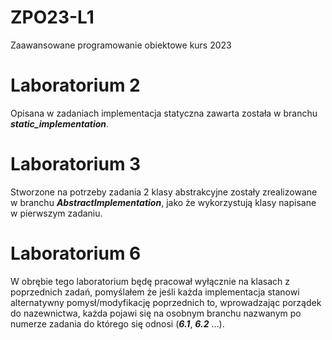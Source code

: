 # ZPO23-L1
Zaawansowane programowanie obiektowe kurs 2023

# Laboratorium 2
Opisana w zadaniach implementacja statyczna zawarta została w branchu ***static_implementation***.

# Laboratorium 3
Stworzone na potrzeby zadania 2 klasy abstrakcyjne zostały zrealizowane w branchu ***AbstractImplementation***, jako że wykorzystują klasy napisane w pierwszym zadaniu.

# Laboratorium 6

W obrębie tego laboratorium będę pracował wyłącznie na klasach z poprzednich zadań, pomyślałem że jeśli każda implementacja stanowi alternatywny pomysł/modyfikację poprzednich to, wprowadzając porządek do nazewnictwa, każda pojawi się na osobnym branchu nazwanym po numerze zadania do którego się odnosi (***6.1***, ***6.2*** ...).
